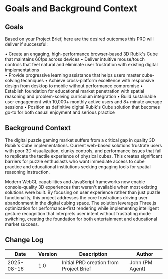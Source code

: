 # Goals and Background Context

## Goals
Based on your Project Brief, here are the desired outcomes this PRD will deliver if successful:

• Create an engaging, high-performance browser-based 3D Rubik's Cube that maintains 60fps across devices
• Deliver intuitive mouse/touch controls that feel natural and eliminate user frustration with existing digital implementations  
• Provide progressive learning assistance that helps users master cube-solving techniques
• Achieve cross-platform excellence with responsive design from desktop to mobile without performance compromise
• Establish foundation for educational market penetration with spatial reasoning and problem-solving curriculum integration
• Build sustainable user engagement with 10,000+ monthly active users and 8+ minute average sessions
• Position as definitive digital Rubik's Cube solution that becomes go-to for both casual enjoyment and serious practice

## Background Context

The digital puzzle gaming market suffers from a critical gap in quality 3D Rubik's Cube implementations. Current web-based solutions frustrate users with poor 3D visualization, clunky controls, and performance issues that fail to replicate the tactile experience of physical cubes. This creates significant barriers for puzzle enthusiasts who want immediate access to cube practice and educational institutions seeking engaging tools for spatial reasoning instruction.

Modern WebGL capabilities and JavaScript frameworks now enable console-quality 3D experiences that weren't available when most existing solutions were built. By focusing on user experience rather than just puzzle functionality, this project addresses the core frustrations driving user abandonment in the digital cubing space. The solution leverages Three.js optimization for performance-first rendering while implementing intelligent gesture recognition that interprets user intent without frustrating mode switching, creating the foundation for both entertainment and educational market success.

## Change Log
| Date | Version | Description | Author |
|------|---------|-------------|---------|
| 2025-08-16 | 1.0 | Initial PRD creation from Project Brief | John (PM Agent) |
